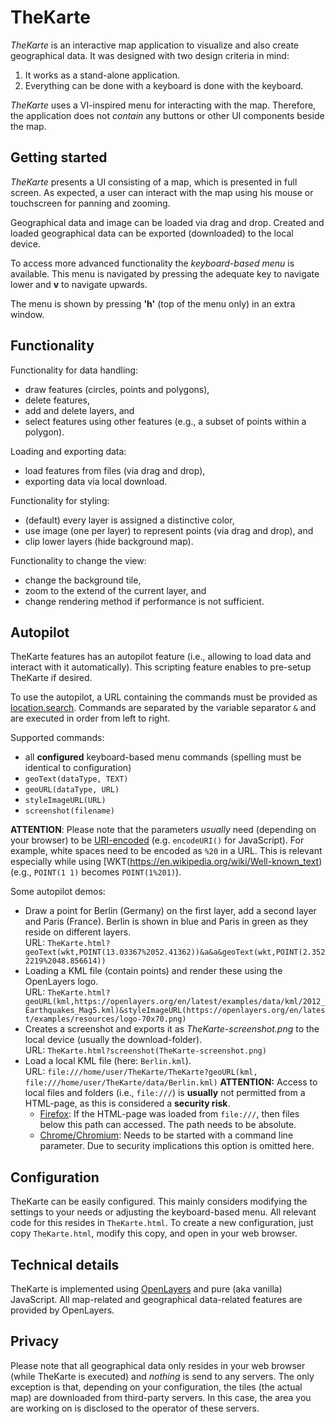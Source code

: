 TheKarte
===

_TheKarte_ is an interactive map application to visualize and also create geographical data.
It was designed with two design criteria in mind:

1. It works as a stand-alone application.
2. Everything can be done with a keyboard is done with the keyboard.

_TheKarte_ uses a VI-inspired menu for interacting with the map.
Therefore, the application does not _contain_ any buttons or other UI components beside the map.

## Getting started
_TheKarte_ presents a UI consisting of a map, which is presented in full screen.
As expected, a user can interact with the map using his mouse or touchscreen for panning and zooming.

Geographical data and image can be loaded via drag and drop.
Created and loaded geographical data can be exported (downloaded) to the local device.

To access more advanced functionality the _keyboard-based menu_ is available.
This menu is navigated by pressing the adequate key to navigate lower and __v__ to navigate upwards.

The menu is shown by pressing __'h'__ (top of the menu only) in an extra window.

## Functionality
Functionality for data handling:
* draw features (circles, points and polygons),
* delete features,
* add and delete layers, and
* select features using other features (e.g., a subset of points within a polygon).

Loading and exporting data:
* load features from files (via drag and drop),
* exporting data via local download.

Functionality for styling:
* (default) every layer is assigned a distinctive color,
* use image (one per layer) to represent points (via drag and drop), and
* clip lower layers (hide background map).

Functionality to change the view:
* change the background tile,
* zoom to the extend of the current layer, and
* change rendering method if performance is not sufficient.

## Autopilot
TheKarte features has an autopilot feature (i.e., allowing to load data and interact with it automatically).
This scripting feature enables to pre-setup TheKarte if desired.

To use the autopilot, a URL containing the commands must be provided as [location.search](https://developer.mozilla.org/en-US/docs/Web/API/HTMLHyperlinkElementUtils/search).
Commands are separated by the variable separator `&` and are executed in order from left to right.

Supported commands:
* all __configured__ keyboard-based menu commands (spelling must be identical to configuration)
* `geoText(dataType, TEXT)`
* `geoURL(dataType, URL)`
* `styleImageURL(URL)`
* `screenshot(filename)`

__ATTENTION__: Please note that the parameters _usually_ need (depending on your browser) to be [URI-encoded](https://en.wikipedia.org/wiki/Query_string#URL_encoding) (e.g. `encodeURI()` for JavaScript).
For example, white spaces need to be encoded as `%20` in a URL. This is relevant especially while using [WKT(https://en.wikipedia.org/wiki/Well-known_text) (e.g., `POINT(1 1)` becomes `POINT(1%201)`).

Some autopilot demos:
* Draw a point for Berlin (Germany) on the first layer, add a second layer and Paris (France).
  Berlin is shown in blue and Paris in green as they reside on different layers.  
  URL: `TheKarte.html?geoText(wkt,POINT(13.03367%2052.41362))&a&a&geoText(wkt,POINT(2.3522219%2048.856614))`
* Loading a KML file (contain points) and render these using the OpenLayers logo.  
  URL: `TheKarte.html?geoURL(kml,https://openlayers.org/en/latest/examples/data/kml/2012_Earthquakes_Mag5.kml)&styleImageURL(https://openlayers.org/en/latest/examples/resources/logo-70x70.png)`
* Creates a screenshot and exports it as _TheKarte-screenshot.png_ to the local device (usually the download-folder).  
  URL:
  `TheKarte.html?screenshot(TheKarte-screenshot.png)`
* Load a local KML file (here: `Berlin.kml`).  
  URL: `file:///home/user/TheKarte/TheKarte?geoURL(kml, file:///home/user/TheKarte/data/Berlin.kml)`
  __ATTENTION:__ Access to local files and folders (i.e., `file:///`) is __usually__ not permitted from a HTML-page, as this is considered a __security risk__.  
  * [Firefox](http://firefox.com): If the HTML-page was loaded from `file:///`, then files below this path can accessed. The path needs to be absolute.  
  * [Chrome/Chromium](https://www.google.com/intl/en_ALL/chrome/): Needs to be started with a command line parameter. Due to security implications this option is omitted here.


## Configuration
TheKarte can be easily configured.
This mainly considers modifying the settings to your needs or adjusting the keyboard-based menu.
All relevant code for this resides in `TheKarte.html`.
To create a new configuration, just copy `TheKarte.html`, modify this copy, and open in your web browser.

## Technical details
TheKarte is implemented using [OpenLayers](https://openlayers.org/) and pure (aka vanilla) JavaScript.
All map-related and geographical data-related features are provided by OpenLayers.

## Privacy
Please note that all geographical data only resides in your web browser (while TheKarte is executed) and _nothing_ is send to any servers.
The only exception is that, depending on your configuration, the tiles (the actual map) are downloaded from third-party servers.
In this case, the area you are working on is disclosed to the operator of these servers.
